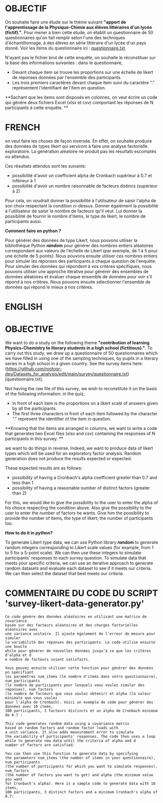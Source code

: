 # OBJECTIF
On souhaite faire une  étude sur le thème suivant **"apport de l'apprentissage de la Physique-Chimie aux élèves littéraires d'un lycée (fictif)."**.
Pour mener à bien cette étude, on établit un questionnaire de 50 questionnaires qu'on fait remplir selon l'une des techniques d'échantillonnage, à des élèves en série littéraire d'un lycée d'un pays donné.
Voir les items du questionnaire ici : [questionnaire.txt](https://github.com/rootoor-dev/Datasets_for_analysis/edit/main/survey/questionnaire.tx).

N'ayant pas le fichier brut de cette enquête, on souhaite le réconstituer sur la base des informations suivantes : 
dans le questionnaire, 
- Devant chaque item se trouve les proportions sur une échelle de likert de réponses données par l'ensemble des participants.
- Les trois premiers caractères devant chaque item suivi du caractère "." représentent l'identifiant de l'item en question.

**Sachant que les items sont disposés en colonnes, on veut écrire un code qui génère deux fichiers Excel (xlsx et csv) comportant les réponses de N participants à cette enquête. **

# FRENCH
on veut faire les choses de façon inversée. En effet, on souhaite produire des données de types likert qui 
serviront à faire une analyse factorielle exploratoire. La génération aléatoire ne produit pas les résultats 
escomptés ou attendus.

Ces résultats attendus sont les suivants:

- possibilité d'avoir un coefficient alpha de Cronbach supérieur à 0.7 et inférieur à 1
- possibilité d'avoir un nombre raisonnable de facteurs distincs (supérieur à 2)

Pour cela, on voudrait donner la possibilité à l'utilisateur de saisir l'alpha de son choix respectant la condition ci-dessus. 
Donner égalément la possibilité à l'utilisateur de saisir le nombre de facteurs qu'il veut.
Lui donner la possibilité de fournir le nombre d'items, le type de likert, le nombre de participants aussi.

**Comment faire en python ?**

Pour générer des données de type Likert, nous pouvons utiliser la bibliothèque Python ***random*** 
pour générer des nombres entiers aléatoires correspondant aux valeurs de l'échelle de Likert 
(par exemple, de 1 à 5 pour une échelle de 5 points). 
Nous pouvons ensuite utiliser ces nombres entiers pour simuler les réponses des participants à chaque question de l'enquête.
Pour simuler des données qui répondent à vos critères spécifiques, nous pouvons utiliser une approche itérative 
pour générer des ensembles de données aléatoires et évaluer chaque ensemble de données pour voir s'il répond à nos critères. 
Nous pouvons ensuite sélectionner l'ensemble de données qui répond le mieux à nos critères.

# ENGLISH

# OBJECTIVE
We want to do a study on the following theme **"contribution of learning Physics-Chemistry to literary students in a high school (fictitious)."**.
To carry out this study, we draw up a questionnaire of 50 questionnaires which we have filled in using one of the sampling techniques, by pupils in a literary series in a high school in a given country.
See the survey items here: (https://github.com/rootoor-dev/Datasets_for_analysis/edit/main/survey/questionnaire.txt)[questionnaire.txt].

Not having the raw file of this survey, we wish to reconstitute it on the basis of the following information:
in the quiz,
- In front of each item is the proportions on a likert scale of answers given by all the participants.
- The first three characters in front of each item followed by the character "." represent the identifier of the item in question.

**Knowing that the items are arranged in columns, we want to write a code that generates two Excel files (xlsx and csv) containing the responses of N participants in this survey. **

we want to do things in reverse. Indeed, we want to produce data of likert types which
will be used for an exploratory factor analysis. Random generation does not produce the results
expected or expected.

These expected results are as follows:

- possibility of having a Cronbach's alpha coefficient greater than 0.7 and less than 1
- possibility of having a reasonable number of distinct factors (greater than 2)

For this, we would like to give the possibility to the user to enter the alpha of his choice respecting the condition above.
Also give the possibility to the user to enter the number of factors he wants.
Give him the possibility to provide the number of items, the type of likert, the number of participants too.

**How to do it in python?**

To generate Likert type data, we can use Python library ***random***
to generate random integers corresponding to Likert scale values
(for example, from 1 to 5 for a 5-point scale).
We can then use these integers to simulate participants' responses to each survey question.
To simulate data that meets your specific criteria, we can use an iterative approach
to generate random datasets and evaluate each dataset to see if it meets our criteria.
We can then select the dataset that best meets our criteria.


# COMMENTAIRE DU CODE DU SCRIPT 'survey-likert-data-generator.py'

```
Ce code génère des données aléatoires en utilisant une matrice de covariance 
basée sur des facteurs aléatoires et des charges factorielles aléatoires avec 
une variance unitaire. Il ajoute également de l'erreur de mesure pour simuler 
la variabilité des réponses des participants. Le code utilise ensuite une boucle 
while pour générer de nouvelles données jusqu'à ce que les critères d'alpha et d
e nombre de facteurs soient satisfaits.

Vous pouvez ensuite utiliser cette fonction pour générer des données en spécifiant 
les paramètres num_items (le nombre d'items dans votre questionnaire), num_participants 
(le nombre de participants pour lesquels vous voulez simuler des réponses), num_factors 
(le nombre de facteurs que vous voulez obtenir) et alpha (la valeur minimale que vous voulez
pour l'alpha de Cronbach). Voici un exemple de code pour générer des données avec 10 items, 
100 participants, 3 facteurs distincts et un alpha de Cronbach minimum de 0.7 :
```

```
This code generates random data using a covariance matrix
based on random factors and random factor loads with
a unit variance. It also adds measurement error to simulate
the variability of participants' responses. The code then uses a loop
while to generate new data until the criteria of alpha and d
number of factors are satisfied.

You can then use this function to generate data by specifying
the parameters num_items (the number of items in your questionnaire), num_participants
(the number of participants for which you want to simulate responses), num_factors
(the number of factors you want to get) and alpha (the minimum value you want
for Cronbach's alpha). Here is a sample code to generate data with 10 items,
100 participants, 3 distinct factors and a minimum Cronbach's alpha of 0.7:
```




